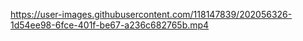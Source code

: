 https://user-images.githubusercontent.com/118147839/202056326-1d54ee98-6fce-401f-be67-a236c682765b.mp4
